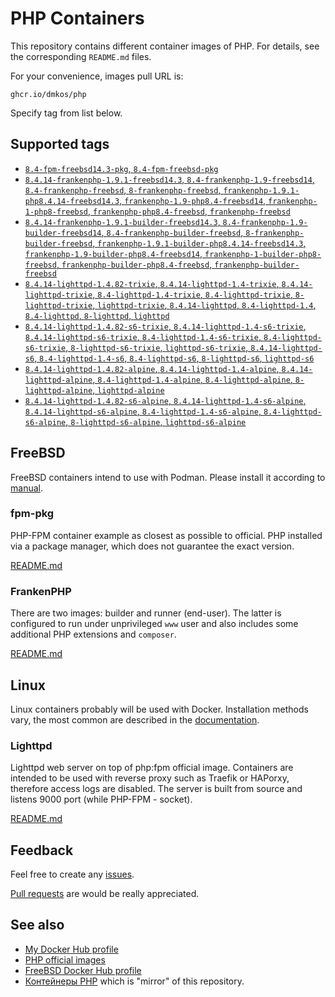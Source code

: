 # PHP Containers

This repository contains different container images of PHP. For details, see
the corresponding `README.md` files.

For your convenience, images pull URL is:

```
ghcr.io/dmkos/php
```

Specify tag from list below.

## Supported tags

* [`8.4-fpm-freebsd14.3-pkg`, `8.4-fpm-freebsd-pkg`](./freebsd/fpm-pkg/8.4/Containerfile)
* [`8.4.14-frankenphp-1.9.1-freebsd14.3`,         `8.4-frankenphp-1.9-freebsd14`,         `8.4-frankenphp-freebsd`,         `8-frankenphp-freebsd`,         `frankenphp-1.9.1-php8.4.14-freebsd14.3`,         `frankenphp-1.9-php8.4-freebsd14`,         `frankenphp-1-php8-freebsd`,         `frankenphp-php8.4-freebsd`,         `frankenphp-freebsd`](./freebsd/frankenphp/8.4-14.3/runner.containerfile)
* [`8.4.14-frankenphp-1.9.1-builder-freebsd14.3`, `8.4-frankenphp-1.9-builder-freebsd14`, `8.4-frankenphp-builder-freebsd`, `8-frankenphp-builder-freebsd`, `frankenphp-1.9.1-builder-php8.4.14-freebsd14.3`, `frankenphp-1.9-builder-php8.4-freebsd14`, `frankenphp-1-builder-php8-freebsd`, `frankenphp-builder-php8.4-freebsd`, `frankenphp-builder-freebsd`](./freebsd/frankenphp/8.4-14.3/builder.containerfile)
* [`8.4.14-lighttpd-1.4.82-trixie`,    `8.4.14-lighttpd-1.4-trixie`,    `8.4.14-lighttpd-trixie`,    `8.4-lighttpd-1.4-trixie`,    `8.4-lighttpd-trixie`,    `8-lighttpd-trixie`,    `lighttpd-trixie`,    `8.4.14-lighttpd`,    `8.4-lighttpd-1.4`,    `8.4-lighttpd`,    `8-lighttpd`,    `lighttpd`](./linux/lighttpd/variations/8.4/trixie/Dockerfile)
* [`8.4.14-lighttpd-1.4.82-s6-trixie`, `8.4.14-lighttpd-1.4-s6-trixie`, `8.4.14-lighttpd-s6-trixie`, `8.4-lighttpd-1.4-s6-trixie`, `8.4-lighttpd-s6-trixie`, `8-lighttpd-s6-trixie`, `lighttpd-s6-trixie`, `8.4.14-lighttpd-s6`, `8.4-lighttpd-1.4-s6`, `8.4-lighttpd-s6`, `8-lighttpd-s6`, `lighttpd-s6`](./linux/lighttpd/variations/8.4/trixie/s6.dockerfile)
* [`8.4.14-lighttpd-1.4.82-alpine`,    `8.4.14-lighttpd-1.4-alpine`,    `8.4.14-lighttpd-alpine`,    `8.4-lighttpd-1.4-alpine`,    `8.4-lighttpd-alpine`,    `8-lighttpd-alpine`,    `lighttpd-alpine`   ](./linux/lighttpd/variations/8.4/alpine/Dockerfile)
* [`8.4.14-lighttpd-1.4.82-s6-alpine`, `8.4.14-lighttpd-1.4-s6-alpine`, `8.4.14-lighttpd-s6-alpine`, `8.4-lighttpd-1.4-s6-alpine`, `8.4-lighttpd-s6-alpine`, `8-lighttpd-s6-alpine`, `lighttpd-s6-alpine`](./linux/lighttpd/variations/8.4/alpine/s6.dockerfile)

## FreeBSD

FreeBSD containers intend to use with Podman. Please install it according to
[manual](https://podman.io/docs/installation#installing-on-freebsd-140).

### fpm-pkg

PHP-FPM container example as closest as possible to official. PHP installed
via a package manager, which does not guarantee the exact version.

[README.md](./freebsd/fpm-pkg/README.md)

### FrankenPHP

There are two images: builder and runner (end-user). The latter is configured
to run under unprivileged `www` user and also includes some additional PHP
extensions and `composer`.

[README.md](./freebsd/frankenphp/README.md)

## Linux

Linux containers probably will be used with Docker. Installation methods vary,
the most common are described in the [documentation](https://docs.docker.com/engine/install/).

### Lighttpd

Lighttpd web server on top of php:fpm official image. Containers are intended
to be used with reverse proxy such as Traefik or HAPorxy, therefore access
logs are disabled. The server is built from source and listens 9000 port
(while PHP-FPM - socket).

[README.md](./linux/lighttpd/README.md)

## Feedback

Feel free to create any [issues](https://github.com/dmkos/php-containers/issues).

[Pull requests](https://github.com/dmkos/php-containers/pulls) are would be really appreciated.

## See also

* [My Docker Hub profile](https://hub.docker.com/u/dmkos)
* [PHP official images](https://hub.docker.com/_/php)
* [FreeBSD Docker Hub profile](https://hub.docker.com/u/freebsd)
* [Контейнеры PHP](https://git.dmkos.ru/containers/php) which is "mirror"
of this repository.
